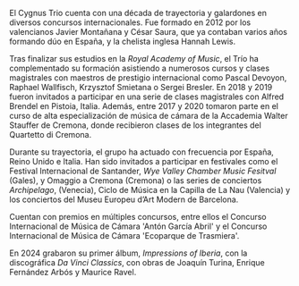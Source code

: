 El Cygnus Trio cuenta con una década de trayectoria y galardones en diversos concursos internacionales. Fue formado en 2012 por los valencianos Javier Montañana y César Saura, que ya contaban varios años formando dúo en España, y la chelista inglesa Hannah Lewis. 

Tras finalizar sus estudios en la *Royal Academy of Music*, el Trío ha complementado su formación asistiendo a numerosos cursos y clases magistrales con maestros de prestigio internacional como Pascal Devoyon, Raphael Wallfisch, Krzysztof Smietana o Sergei Bresler. En 2018 y 2019 fueron invitados a participar en una serie de clases magistrales con Alfred Brendel en Pistoia, Italia. Además, entre 2017 y 2020 tomaron parte en el curso de alta especialización de música de cámara de la Accademia Walter Stauffer de Cremona, donde recibieron clases de los integrantes del Quartetto di Cremona.

Durante su trayectoria, el grupo ha actuado con frecuencia por España, Reino Unido e Italia. Han sido invitados a participar en festivales como el Festival Internacional de Santander, *Wye Valley Chamber Music Fesitval* (Gales), y Omaggio a Cremona (Cremona) o las series de conciertos *Archipelago*, (Venecia), Ciclo de Música en la Capilla de La Nau (Valencia) y los conciertos del Museu Europeu d’Art Modern de Barcelona. 

Cuentan con premios en múltiples concursos, entre ellos el Concurso Internacional de Música de Cámara 'Antón García Abril' y el Concurso Internacional de Música de Cámara 'Ecoparque de Trasmiera'.

En 2024 grabaron su primer álbum, *Impressions of Iberia*, con la discográfica *Da Vinci Classics*, con obras de Joaquín Turina, Enrique Fernández Arbós y Maurice Ravel. 